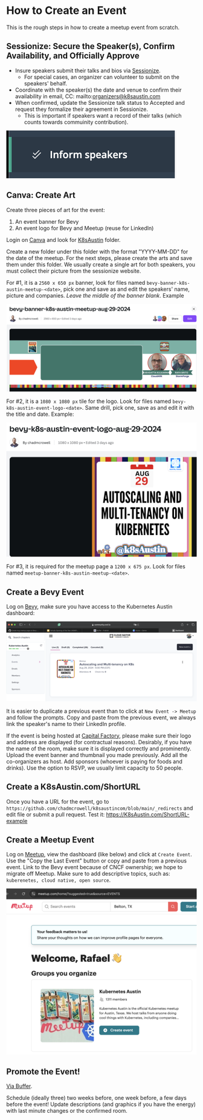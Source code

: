 # How to Create an Event

This is the rough steps in how to create a meetup event from scratch.

## Sessionize: Secure the Speaker(s), Confirm Availability, and Officially Approve

- Insure speakers submit their talks and bios via [Sessionize](https://sessionize.com/app/organizer/event/13876).
    - For special cases, an organizer can volunteer to submit on the speakers' behalf.
- Coordinate with the speaker(s) the date and venue to confirm their availability in email, CC: mailto:organizers@k8saustin.com
- When confirmed, update the Sessionize talk status to Accepted and request they formalize their agreement in Sessionize.
    - This is important if speakers want a record of their talks (which counts towards commuinity contribution).

![inform the speakers](pictures/sessionize/inform-speakers.png)

## Canva: Create Art

Create three pieces of art for the event:
1. An event banner for Bevy
1. An event logo for Bevy and Meetup (reuse for LinkedIn)

Login on [Canva](https://canva.com) and look for [K8sAustin](https://www.canva.com/folder/FAF7fBq_SQc) folder.

Create a new folder under this folder with the format "YYYY-MM-DD" for the date of the meetup. For the next steps, please create the arts and save them under this folder.
We usually create a single art for both speakers, you must collect their picture from the sessionize website.

For #1, it is a `2560 x 650 px` banner, look for files named `bevy-banner-k8s-austin-meetup-<date>`, pick one and save as and edit the speakers' name, picture and companies.
*Leave the middle of the banner blank*.
Example

![bevy-banner-example](pictures/canva/bevy-banner-example.png)

For #2, it is a `1080 x 1080 px` tile for the logo. Look for files named `bevy-k8s-austin-event-logo-<date>`.
Same drill, pick one, save as and edit it with the title and date.
Example:

![bevy-logo-example](pictures/canva/bevy-logo-example.png)

For #3, it is required for the meetup page a `1200 x 675 px`. Look for files named  `meetup-banner-k8s-austin-meetup-<date>`.


## Create a Bevy Event

Log on [Bevy](https://community.cncf.io/accounts/dashboard/#/chapter-177/events-Live), make sure you have access to the Kubernetes Austin dashboard: 

![Kubernetes Austin Dashboard](pictures/bevy/dashboard-example.png)

It is easier to duplicate a previous event than to click at `New Event -> Meetup` and follow the prompts.
Copy and paste from the previous event, we always link the speaker's name to their LinkedIn profile.

If the event is being hosted at [Capital Factory](https://www.capitalfactory.com), please make sure their logo and address are displayed (for contractual reasons).
Desirably, if you have the name of the room, make sure it is displayed correctly and prominently.
Upload the event banner and thumbnail you made previously.
Add all the co-organizers as host. Add sponsors (whoever is paying for foods and drinks).
Use the option to RSVP, we usually limit capacity to 50 people.

## Create a K8sAustin.com/ShortURL

Once you have a URL for the event, go to `https://github.com/chadmcrowell/k8saustincom/blob/main/_redirects` and edit file or submit a pull request. Test it: https://K8sAustin.com/ShortURL-example

## Create a Meetup Event

Log on [Meetup](https://www.meetup.com/home/), view the dashboard (like below) and click at `Create Event`.
Use the "Copy the Last Event" button or copy and paste from a previous event.
Link to the Bevy event because of CNCF ownership; we hope to migrate off Meetup.
Make sure to add descriptive topics, such as: `kuberenetes, cloud native, open source`.

![Meetup Dashboard](pictures/meetup.com/dashboard-example.png)

## Promote the Event!

[Via Buffer](posting-on-buffer.md).

Schedule (ideally three) two weeks before, one week before, a few days before the event!
Update descriptions (and graphics if you have the energy) with last minute changes or the confirmed room.
